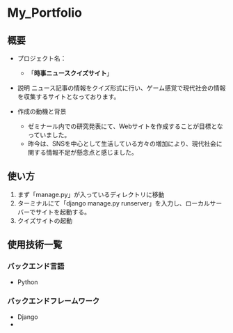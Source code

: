 # My_Portfolio


## 概要
- プロジェクト名：

  - 「**時事ニュースクイズサイト**」
 
- 説明
  ニュース記事の情報をクイズ形式に行い、ゲーム感覚で現代社会の情報を収集するサイトとなっております。

- 作成の動機と背景
  - ゼミナール内での研究発表にて、Webサイトを作成することが目標となっていました。
  - 昨今は、SNSを中心として生活している方々の増加により、現代社会に関する情報不足が懸念点と感じました。

 ## 使い方
1. まず「manage.py」が入っているディレクトリに移動
2. ターミナルにて「django manage.py runserver」を入力し、ローカルサーバーでサイトを起動する。
3. クイズサイトの起動

## 使用技術一覧
### バックエンド言語
- Python
### バックエンドフレームワーク
- Django
- 
